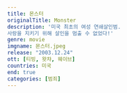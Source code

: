 ```yaml
---
title: 몬스터
originalTitle: Monster
description: '미국 최초의 여성 연쇄살인범. 
사랑을 지키기 위해 살인을 멈출 수 없었다!'
genre: movie
imgname: 몬스터.jpeg
release: "2003.12.24"
ott: [티빙, 왓챠, 웨이브]
countries: 미국
end: true
categories: [범죄]
---
```


